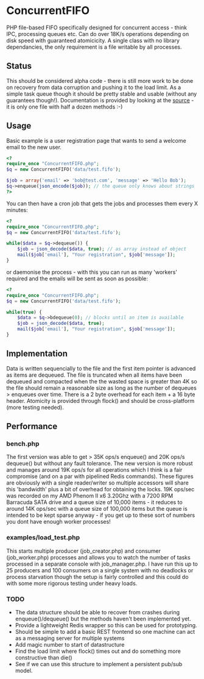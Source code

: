 # ConcurrentFIFO #

PHP file-based FIFO specifically designed for concurrent access - think IPC,
processing queues etc.  Can do over 18K/s operations depending
on disk speed with guaranteed atomicicity.  A single class with no library dependancies,
the only requirement is a file writable by all processes.

## Status ##
This should be considered alpha code - there is still more work to be done on recovery
from data corruption and pushing it to the load limit.  As a simple task queue though it should be
pretty stable and usable (without any guarantees though!).  Documentation is provided by looking at the 
[source](https://github.com/tf198/phpqueues/blob/master/ConcurrentFIFO.php) - it is only one file with half 
a dozen methods :-)

## Usage ##
Basic example is a user registration page that wants to send a welcome email to the new user.
```php
<?
require_once "ConcurrentFIFO.php";
$q = new ConcurrentFIFO('data/test.fifo');

$job = array('email' => 'bob@test.com', 'message' => 'Hello Bob');
$q->enqueue(json_encode($job)); // the queue only knows about strings
?>
```

You can then have a cron job that gets the jobs and processes them every X minutes:
```php
<?
require_once "ConcurrentFIFO.php";
$q = new ConcurrentFIFO('data/test.fifo');

while($data = $q->dequeue()) {
	$job = json_decode($data, true); // as array instead of object
	mail($job['email'], "Your registration", $job['message']);
}
```

or daemonise the process - with this you can run as many 'workers' required and the emails
will be sent as soon as possible:
```php
<?
require_once "ConcurrentFIFO.php";
$q = new ConcurrentFIFO('data/test.fifo');

while(true) {
	$data = $q->bdequeue(0); // blocks until an item is available
	$job = json_decode($data, true);
	mail($job['email'], "Your registration", $job['message']);
}
```

## Implementation ##

Data is written sequencially to the file and the first item pointer is advanced
as items are dequeued.  The file is truncated when all items have been dequeued and
compacted when the the wasted space is greater than 4K so the file should remain a
reasonable size as long as the number of dequeues > enqueues over time.  There is a 2 byte
overhead for each item + a 16 byte header.  Atomicity is provided through flock() and should
be cross-platform (more testing needed).

## Performance ##

### bench.php ###
The first version was able to get > 35K ops/s enqueue() and 20K ops/s dequeue() but without any fault tolerance.  The new version
is more robust and manages around 19K ops/s for all operations which I think is a fair compromise (and on a par with pipelined Redis commands).
These figures are obviously with a single reader/writer so multiple accessors will share this 'bandwidth' plus a bit of overhead for obtaining the
locks.  19K ops/sec was recorded on my AMD Phenom II x6 3.20Ghz with a 7200 RPM Barracuda SATA drive and a queue size of 10,000 items - it reduces to
around 14K ops/sec with a queue size of 100,000 items but the queue is intended to be kept sparse anyway - if you get up to these sort of numbers
you dont have enough worker processes!

### examples/load_test.php ###
This starts multiple producer (job_creator.php) and consumer (job_worker.php) processes and allows you to watch the number of tasks processed in
a separate console with job_manager.php.  I have run this up to 25 producers and 100 consumers on a single system with no deadlocks or process starvation
though the setup is fairly controlled and this could do with some more rigorous testing under heavy loads. 

### TODO ###
* The data structure should be able to recover from crashes during enqueue()/dequeue() but the methods haven't been implemented yet.
* Provide a lightweight Redis wrapper so this can be used for prototyping.
* Should be simple to add a basic REST frontend so one machine can act as a messaging server for multiple systems
* Add magic number to start of datastructure
* Find the load limit where flock() times out and do something more constructive than die()
* See if we can use this structure to implement a persistent pub/sub model.
